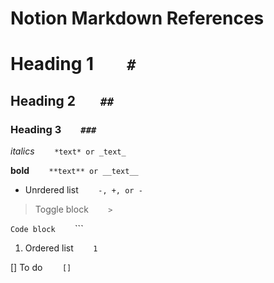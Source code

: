 # Notion Markdown References

# Heading 1       &nbsp;&nbsp;&nbsp;&nbsp;&nbsp;&nbsp;        ```#```                  

## Heading 2       &nbsp;&nbsp;&nbsp;&nbsp;&nbsp;&nbsp;        ```##```                  

### Heading 3       &nbsp;&nbsp;&nbsp;&nbsp;&nbsp;&nbsp;        ```###```                  

*italics*       &nbsp;&nbsp;&nbsp;&nbsp;&nbsp;&nbsp;        ```*text* or _text_```                  


**bold**       &nbsp;&nbsp;&nbsp;&nbsp;&nbsp;&nbsp;        ```**text** or __text__```        


- Unrdered list       &nbsp;&nbsp;&nbsp;&nbsp;&nbsp;&nbsp;     ```-, +, or - ```                  

> Toggle block       &nbsp;&nbsp;&nbsp;&nbsp;&nbsp;&nbsp;     ```> ``` 

```Code block```       &nbsp;&nbsp;&nbsp;&nbsp;&nbsp;&nbsp;  ```

1. Ordered list       &nbsp;&nbsp;&nbsp;&nbsp;&nbsp;&nbsp;     ``` 1 ``` 

[] To do      &nbsp;&nbsp;&nbsp;&nbsp;&nbsp;&nbsp;     ```[]``` 
 
